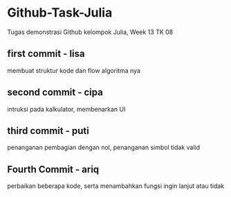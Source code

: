 # Github-Task-Julia
Tugas demonstrasi Github kelompok Julia, Week 13 TK 08
## first commit - lisa
membuat struktur kode dan flow algoritma nya
## second commit - cipa
intruksi pada kalkulator, membenarkan UI
## third commit - puti
penanganan pembagian dengan nol, penanganan simbol tidak valid
## Fourth Commit - ariq
perbaikan beberapa kode, serta menambahkan fungsi ingin lanjut atau tidak
